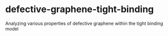# defective-graphene-tight-binding
Analyzing various properties of defective graphene within the tight binding model

